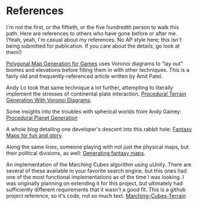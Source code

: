 # References

I'm not the first, or the fiftieth, or the five hundredth person to walk this path.  Here are references to others who have gone before or after me.  (Yeah, yeah, I'm casual about my references.   No AP style here; this isn't being submitted for publication.   If you care about the details, go look at them!) 

[Polygonal Map Generation for Games](http://www-cs-students.stanford.edu/~amitp/game-programming/polygon-map-generation/) uses Voronoi diagrams to "lay out" biomes and elevations before filling them in with other techniques.   This is a fairly old and frequently-referenced article written by Amit Patel.

Andy Lo took that same technique a lot further, attempting to literally implement the stresses of continental plate interaction.  [Procedural Terrain Generation With Voronoi Diagrams](https://squeakyspacebar.github.io/2017/07/12/Procedural-Map-Generation-With-Voronoi-Diagrams.html).

Some insights into the troubles with spherical worlds from Andy Gainey:  [Procedural Planet Generation](https://experilous.com/1/blog/post/procedural-planet-generation)

A whole blog detailing one developer's descent into this rabbit hole:  [Fantasy Maps for fun and glory](https://azgaar.wordpress.com/).

Along the same lines, someone playing with not just the physical maps, but their political divisions, as well: [Generating fantasy maps](https://mewo2.com/notes/terrain/).

An implementation of the Marching Cubes algorithm using uUnity.   There are several of these available in your favorite search engine, but this ones had one of the most functional implementations as of the time I was looking.   I was originally planning on extending it for this project, but ultimately had sufficiently different requirements that it wasn't a good fit.  This is a github project reference, so it's code, not so much text.  [Marching-Cubes-Terrain](https://github.com/Eldemarkki/Marching-Cubes-Terrain)

